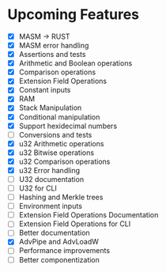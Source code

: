 # Upcoming Features

- [x] MASM -> RUST
- [x] MASM error handling
- [x] Assertions and tests
- [x] Arithmetic and Boolean operations
- [x] Comparison operations
- [x] Extension Field Operations
- [x] Constant inputs
- [x] RAM
- [x] Stack Manipulation
- [x] Conditional manipulation
- [x] Support hexidecimal numbers
- [ ] Conversions and tests
- [x] u32 Arithmetic operations
- [x] u32 Bitwise operations
- [x] u32 Comparison operations
- [x] u32 Error handling
- [ ] U32 documentation
- [ ] U32 for CLI
- [ ] Hashing and Merkle trees
- [ ] Environment inputs
- [ ] Extension Field Operations Documentation
- [ ] Extension Field Operations for CLI
- [ ] Better documentation
- [x] AdvPipe and AdvLoadW
- [ ] Performance improvements
- [ ] Better componentization
